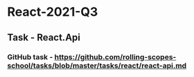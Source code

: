 # React-2021-Q3

## Task - React.Api

### GitHub task - https://github.com/rolling-scopes-school/tasks/blob/master/tasks/react/react-api.md
